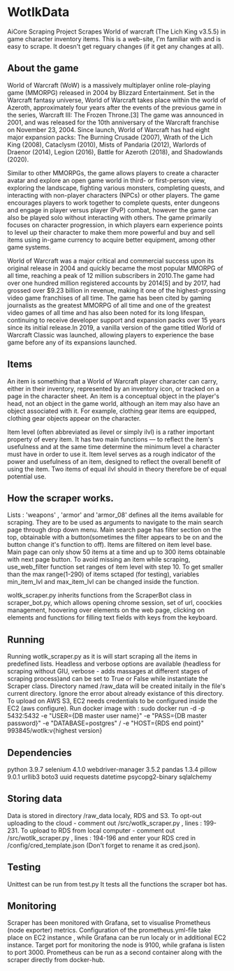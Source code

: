 # WotlkData

AiCore Scraping Project
Scrapes World of warcraft (The Lich King v3.5.5) in game character inventory items.
This is a web-site, I'm familiar with and is easy to scrape. It doesn't get reguary changes (if it get any changes at all).

## About the game

World of Warcraft (WoW) is a massively multiplayer online role-playing game (MMORPG) released in 2004 by Blizzard Entertainment. Set in the Warcraft fantasy universe, World of Warcraft takes place within the world of Azeroth, approximately four years after the events of the previous game in the series, Warcraft III: The Frozen Throne.[3] The game was announced in 2001, and was released for the 10th anniversary of the Warcraft franchise on November 23, 2004. Since launch, World of Warcraft has had eight major expansion packs: The Burning Crusade (2007), Wrath of the Lich King (2008), Cataclysm (2010), Mists of Pandaria (2012), Warlords of Draenor (2014), Legion (2016), Battle for Azeroth (2018), and Shadowlands (2020).

Similar to other MMORPGs, the game allows players to create a character avatar and explore an open game world in third- or first-person view, exploring the landscape, fighting various monsters, completing quests, and interacting with non-player characters (NPCs) or other players. The game encourages players to work together to complete quests, enter dungeons and engage in player versus player (PvP) combat, however the game can also be played solo without interacting with others. The game primarily focuses on character progression, in which players earn experience points to level up their character to make them more powerful and buy and sell items using in-game currency to acquire better equipment, among other game systems.

World of Warcraft was a major critical and commercial success upon its original release in 2004 and quickly became the most popular MMORPG of all time, reaching a peak of 12 million subscribers in 2010.The game had over one hundred million registered accounts by 2014[5] and by 2017, had grossed over $9.23 billion in revenue, making it one of the highest-grossing video game franchises of all time. The game has been cited by gaming journalists as the greatest MMORPG of all time and one of the greatest video games of all time and has also been noted for its long lifespan, continuing to receive developer support and expansion packs over 15 years since its initial release.In 2019, a vanilla version of the game titled World of Warcraft Classic was launched, allowing players to experience the base game before any of its expansions launched.


## Items

An item is something that a World of Warcraft player character can carry, either in their inventory, represented by an inventory icon, or tracked on a page in the character sheet. An item is a conceptual object in the player's head, not an object in the game world, although an item may also have an object associated with it. For example, clothing gear items are equipped, clothing gear objects appear on the character.

Item level (often abbreviated as ilevel or simply ilvl) is a rather important property of every item. It has two main functions — to reflect the item's usefulness and at the same time determine the minimum level a character must have in order to use it.
Item level serves as a rough indicator of the power and usefulness of an item, designed to reflect the overall benefit of using the item. Two items of equal ilvl should in theory therefore be of equal potential use.

## How the scraper works.

Lists : 'weapons' , 'armor' and 'armor_08' defines all the items available for scraping.
They are to be used as arguments to navigate to the main search page through drop down menu.
Main search page has filter section on the top, obtainable with a button(sometimes the filter 
appears to be on and the button change it's function to off). 
Items are filtered on item level base. 
Main page can only show 50 items at a time and up to 300 items obtainable with next page button.
To avoid missing an item while scraping, use_web_filter function set ranges of item level with step 10.
To get smaller than the max range(1-290) of items sctaped (for testing), variables min_item_lvl and max_item_lvl
can be changed inside the function.

woltk_scraper.py inherits functions from the ScraperBot class in scraper_bot.py, which allows opening chrome session, 
set of url, coockies management, hoovering over elements on the web page, clicking on elements and functions 
for filling text fields with keys from the keyboard.


## Running

Running wotlk_scraper.py as it is will start scraping all the items in predefined lists.
Headless and verbose options are available (headless for scraping without GIU, verbose - adds massages at different stages
of scraping process)and can be set to True or False while instantiate the Scraper class.
Directory named /raw_data will be created initaily in the file's current directory.
Ignore the error about already existance of this directory.
To upload on AWS S3, EC2 needs credentials to be configured inside the EC2 (aws configure).
Run docker image with :
           sudo docker run -d -p 5432:5432   -e "USER={DB master user name}"   -e "PASS={DB master password}"  -e "DATABASE=postgres" /
             -e "HOST={RDS end point}"   993845/wotlk:v{highest version}
## Dependencies 

python                    3.9.7 
selenium                  4.1.0
webdriver-manager         3.5.2 
pandas                    1.3.4
pillow                    9.0.1
urllib3
boto3
uuid
requests
datetime
psycopg2-binary
sqlalchemy

## Storing data

Data is stored in directory /raw_data localy, RDS and S3.
To opt-out uploading to the cloud - comment out /src/wotlk_scraper.py , lines : 199-231.
To upload to RDS from local computer - comment out /src/wotlk_scraper.py , lines : 194-196 
and enter your RDS cred in /config/cred_template.json (Don't forget to rename it as cred.json).

## Testing

Unittest can be run from test.py
It tests all the functions the scraper bot has.

## Monitoring

Scraper has been monitored with Grafana, set to visualise Prometheus (node exporter) metrics.
Configuration of the prometheus.yml-file take place on EC2 instance , while Grafana can be run localy or in additional EC2 instance.
Target port for monitoring the node is 9100, while grafana is listen to port 3000.
Prometheus can be run as a second container along with the scraper directly from docker-hub.









